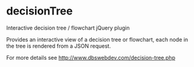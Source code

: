 # decisionTree
Interactive decision tree / flowchart jQuery plugin

Provides an interactive view of a decision tree or flowchart, each node in the tree is rendered from a JSON request.

For more details see http://www.dbswebdev.com/decision-tree.php
